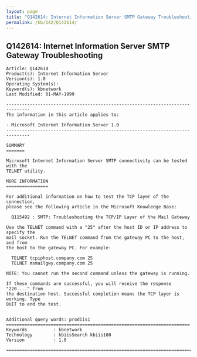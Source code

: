 ```yaml
---
layout: page
title: "Q142614: Internet Information Server SMTP Gateway Troubleshooting"
permalink: /kb/142/Q142614/
---
```


## Q142614: Internet Information Server SMTP Gateway Troubleshooting

	Article: Q142614
	Product(s): Internet Information Server
	Version(s): 1.0
	Operating System(s): 
	Keyword(s): kbnetwork
	Last Modified: 01-MAY-1999
	
	-------------------------------------------------------------------------------
	The information in this article applies to:
	
	- Microsoft Internet Information Server 1.0 
	-------------------------------------------------------------------------------
	
	SUMMARY
	=======
	
	Microsoft Internet Information Server SMTP connectivity can be tested with the
	TELNET utility.
	
	MORE INFORMATION
	================
	
	For additional information on how to test the TCP layer of the connection,
	please see the following article in the Microsoft Knowledge Base:
	
	  Q115492 : SMTP: Troubleshooting the TCP/IP Layer of the Mail Gateway
	
	Use the TELNET command with a "25" after the host ID or IP address to specify the
	mail socket. Run the TELNET command from the gateway PC to the host, and from
	the host to the gateway PC. For example:
	
	  TELNET tcpiphost.company.com 25
	  TELNET msmailgwy.company.com 25
	
	NOTE: You cannot run the second command unless the gateway is running.
	
	If these commands are successful, you will receive the response "220...." from
	the destination host. Successful completion means the TCP layer is working. Type
	QUIT to end the test.
	
	
	Additional query words: prodiis1
	======================================================================
	Keywords          : kbnetwork 
	Technology        : kbiisSearch kbiis100
	Version           : 1.0
	
	=============================================================================
	
